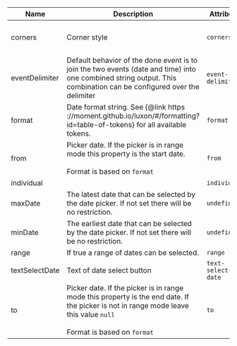 | Name       | Description                   | Attribute        | Type                                      | Default             |
|------------|-------------------------------|------------------|-------------------------------------------|---------------------|
|corners| Corner style | `corners` | `"left" ｜ "right" ｜ "rounded"` | `'rounded'` |
|eventDelimiter| Default behavior of the done event is to join the two events (date and time) into one combined string output. This combination can be configured over the delimiter | `event-delimiter` | `string` | `' - '` |
|format| Date format string. See {@link https ://moment.github.io/luxon/#/formatting?id=table-of-tokens} for all available tokens. | `format` | `string` | `'yyyy/LL/dd'` |
|from| Picker date. If the picker is in range mode this property is the start date.<br /><br />Format is based on `format` | `from` | `string` | `DateTime.now().toFormat(this.format)` |
|individual|  | `individual` | `boolean` | `true` |
|maxDate| The latest date that can be selected by the date picker. If not set there will be no restriction. | `undefined` | `DateTime` | `undefined` |
|minDate| The earliest date that can be selected by the date picker. If not set there will be no restriction. | `undefined` | `DateTime` | `undefined` |
|range| If true a range of dates can be selected. | `range` | `boolean` | `true` |
|textSelectDate| Text of date select button | `text-select-date` | `string` | `'Done'` |
|to| Picker date. If the picker is in range mode this property is the end date. If the picker is not in range mode leave this value `null`<br /><br />Format is based on `format` | `to` | `string` | `null` |

